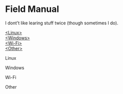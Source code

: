 # Field Manual
I dont't like learing stuff twice (though sometimes I do).

<a href="#Linx">\<Linux\><br /></a>
<a href="#Windows">\<Windows\><br /></a>
<a href="#Wi-Fi">\<Wi-Fi\><br /></a>
<a href="#Other">\<Other\><br /></a>

<p id="Linux">Linux</p>
<p id="Windows">Windows</p>
<p id="Wi-Fi">Wi-Fi</p>
<p id="Other">Other</p>


